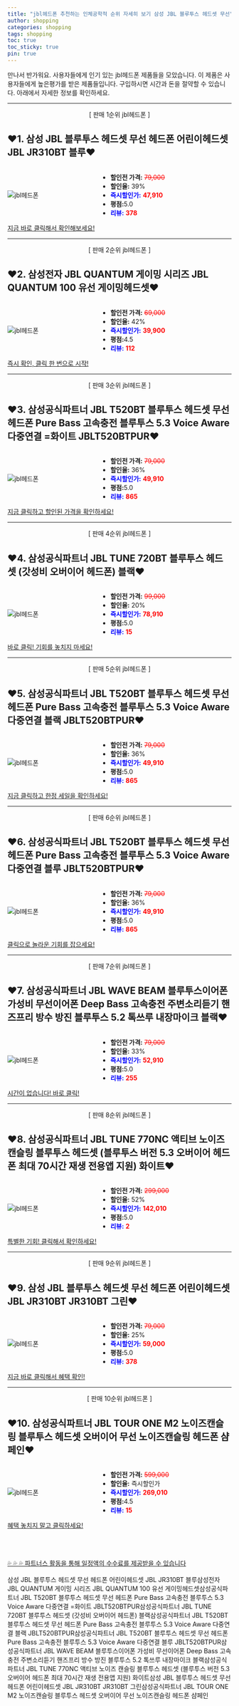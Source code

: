 ```yaml
---
title: "jbl헤드폰 추천하는 인체공학적 순위 자세히 보기 삼성 JBL 블루투스 헤드셋 무선"
author: shopping
categories: shopping
tags: shopping
toc: true
toc_sticky: true
pin: true
---
```

만나서 반가워요. 사용자들에게 인기 있는 jbl헤드폰 제품들을 모았습니다. 이 제품은 사용자들에게 높은평가를 받은 제품들입니다. 구입하시면 시간과 돈을 절약할 수 있습니다. 아래에서 자세한 정보를 확인하세요.

---
<p class="toplist" style="margin: 0 auto; display: block; width: fit-content;">[ 판매 1순위 jbl헤드폰 ]</p>

<h2><strong>❤️1. 삼성 JBL 블루투스 헤드셋 무선 헤드폰 어린이헤드셋 JBL JR310BT 블루❤️</strong></h2>

<div style="display: flex; align-items: center;">
    <div style="flex: 0.4;">
        <img src="https://thumbnail7.coupangcdn.com/thumbnails/remote/230x230ex/image/vendor_inventory/7721/f00427a97870236f8554ca9b28e8aaaebe932d4132268756518d3fae519a.jpg" alt="jbl헤드폰" style="max-width: 100%;">
    </div>
    <div style="flex: 0.6; margin-left: 10px;">
        <ul>
            <li><strong>할인전 가격:</strong> <del style="color: red;">79,000</del></li>
            <li><strong>할인율:</strong> 39%</li>
            <li><span style='color:blue'><strong>즉시할인가:</strong></span> <span style='color:red'><strong>47,910</strong></span></li>
            <li><strong>평점:</strong>5.0</li>
            <li><span style='color:blue'><strong>리뷰:</strong></span> <span style='color:red'><strong>378</strong></span></li>
        </ul>
    </div>
</div>
<div class="center">
    <a href="https://William4Davisa.github.io?lptag=AF9450613&subid=githubio&pageKey=6262128871&traceid=V0-153&itemId=12756530688&vendorItemId=81458397613" class="myButton">
        지금 바로 클릭해서 확인해보세요!
    </a>
</div>


---
<p class="toplist" style="margin: 0 auto; display: block; width: fit-content;">[ 판매 2순위 jbl헤드폰 ]</p>

<h2><strong>❤️2. 삼성전자 JBL QUANTUM 게이밍 시리즈 JBL QUANTUM 100 유선 게이밍헤드셋❤️</strong></h2>

<div style="display: flex; align-items: center;">
    <div style="flex: 0.4;">
        <img src="https://thumbnail9.coupangcdn.com/thumbnails/remote/230x230ex/image/vendor_inventory/5b7a/27f066825668d507a1d7d0b3a786967999ab75117c5bb18a9c499fc148a6.jpg" alt="jbl헤드폰" style="max-width: 100%;">
    </div>
    <div style="flex: 0.6; margin-left: 10px;">
        <ul>
            <li><strong>할인전 가격:</strong> <del style="color: red;">69,000</del></li>
            <li><strong>할인율:</strong> 42%</li>
            <li><span style='color:blue'><strong>즉시할인가:</strong></span> <span style='color:red'><strong>39,900</strong></span></li>
            <li><strong>평점:</strong>4.5</li>
            <li><span style='color:blue'><strong>리뷰:</strong></span> <span style='color:red'><strong>112</strong></span></li>
        </ul>
    </div>
</div>
<div class="center">
    <a href="https://William4Davisa.github.io?lptag=AF9450613&subid=githubio&pageKey=6850335485&traceid=V0-153&itemId=16317376195&vendorItemId=83509509333" class="myButton">
        즉시 확인, 클릭 한 번으로 시작!
    </a>
</div>


---
<p class="toplist" style="margin: 0 auto; display: block; width: fit-content;">[ 판매 3순위 jbl헤드폰 ]</p>

<h2><strong>❤️3. 삼성공식파트너 JBL T520BT 블루투스 헤드셋 무선 헤드폰 Pure Bass 고속충전 블루투스 5.3 Voice Aware 다중연결 =화이트 JBLT520BTPUR❤️</strong></h2>

<div style="display: flex; align-items: center;">
    <div style="flex: 0.4;">
        <img src="https://thumbnail7.coupangcdn.com/thumbnails/remote/230x230ex/image/vendor_inventory/676e/b57dd690ce23b1cd9cdafb56839fa9745efb255e89c5a6711f7eddf89e1e.jpg" alt="jbl헤드폰" style="max-width: 100%;">
    </div>
    <div style="flex: 0.6; margin-left: 10px;">
        <ul>
            <li><strong>할인전 가격:</strong> <del style="color: red;">79,000</del></li>
            <li><strong>할인율:</strong> 36%</li>
            <li><span style='color:blue'><strong>즉시할인가:</strong></span> <span style='color:red'><strong>49,910</strong></span></li>
            <li><strong>평점:</strong>5.0</li>
            <li><span style='color:blue'><strong>리뷰:</strong></span> <span style='color:red'><strong>865</strong></span></li>
        </ul>
    </div>
</div>
<div class="center">
    <a href="https://William4Davisa.github.io?lptag=AF9450613&subid=githubio&pageKey=6083547597&traceid=V0-153&itemId=21043760687&vendorItemId=80022816220" class="myButton">
        지금 클릭하고 할인된 가격을 확인하세요!
    </a>
</div>


---
<p class="toplist" style="margin: 0 auto; display: block; width: fit-content;">[ 판매 4순위 jbl헤드폰 ]</p>

<h2><strong>❤️4. 삼성공식파트너 JBL TUNE 720BT 블루투스 헤드셋 (갓성비 오버이어 헤드폰) 블랙❤️</strong></h2>

<div style="display: flex; align-items: center;">
    <div style="flex: 0.4;">
        <img src="https://thumbnail10.coupangcdn.com/thumbnails/remote/230x230ex/image/vendor_inventory/19dd/e9c8ebfd7b27a57a4ea29d4475e5d957734d0fd49143b5942fec16538067.jpg" alt="jbl헤드폰" style="max-width: 100%;">
    </div>
    <div style="flex: 0.6; margin-left: 10px;">
        <ul>
            <li><strong>할인전 가격:</strong> <del style="color: red;">99,000</del></li>
            <li><strong>할인율:</strong> 20%</li>
            <li><span style='color:blue'><strong>즉시할인가:</strong></span> <span style='color:red'><strong>78,910</strong></span></li>
            <li><strong>평점:</strong>5.0</li>
            <li><span style='color:blue'><strong>리뷰:</strong></span> <span style='color:red'><strong>15</strong></span></li>
        </ul>
    </div>
</div>
<div class="center">
    <a href="https://William4Davisa.github.io?lptag=AF9450613&subid=githubio&pageKey=7856400479&traceid=V0-153&itemId=21427381872&vendorItemId=88483477489" class="myButton">
        바로 클릭! 기회를 놓치지 마세요!
    </a>
</div>


---
<p class="toplist" style="margin: 0 auto; display: block; width: fit-content;">[ 판매 5순위 jbl헤드폰 ]</p>

<h2><strong>❤️5. 삼성공식파트너 JBL T520BT 블루투스 헤드셋 무선 헤드폰 Pure Bass 고속충전 블루투스 5.3 Voice Aware 다중연결 블랙 JBLT520BTPUR❤️</strong></h2>

<div style="display: flex; align-items: center;">
    <div style="flex: 0.4;">
        <img src="https://thumbnail10.coupangcdn.com/thumbnails/remote/230x230ex/image/vendor_inventory/21d0/8a98196580dc7172a14b2bea549a05776603f493d02b256c4bf96978166f.jpg" alt="jbl헤드폰" style="max-width: 100%;">
    </div>
    <div style="flex: 0.6; margin-left: 10px;">
        <ul>
            <li><strong>할인전 가격:</strong> <del style="color: red;">79,000</del></li>
            <li><strong>할인율:</strong> 36%</li>
            <li><span style='color:blue'><strong>즉시할인가:</strong></span> <span style='color:red'><strong>49,910</strong></span></li>
            <li><strong>평점:</strong>5.0</li>
            <li><span style='color:blue'><strong>리뷰:</strong></span> <span style='color:red'><strong>865</strong></span></li>
        </ul>
    </div>
</div>
<div class="center">
    <a href="https://William4Davisa.github.io?lptag=AF9450613&subid=githubio&pageKey=6083547597&traceid=V0-153&itemId=21043760688&vendorItemId=80022816202" class="myButton">
        지금 클릭하고 한정 세일을 확인하세요!
    </a>
</div>


---
<p class="toplist" style="margin: 0 auto; display: block; width: fit-content;">[ 판매 6순위 jbl헤드폰 ]</p>

<h2><strong>❤️6. 삼성공식파트너 JBL T520BT 블루투스 헤드셋 무선 헤드폰 Pure Bass 고속충전 블루투스 5.3 Voice Aware 다중연결 블루 JBLT520BTPUR❤️</strong></h2>

<div style="display: flex; align-items: center;">
    <div style="flex: 0.4;">
        <img src="https://thumbnail8.coupangcdn.com/thumbnails/remote/230x230ex/image/vendor_inventory/0a55/40342c784513edaf5f87b57a77f6f76a26bddaa2d26fbe123bda6453efb6.jpg" alt="jbl헤드폰" style="max-width: 100%;">
    </div>
    <div style="flex: 0.6; margin-left: 10px;">
        <ul>
            <li><strong>할인전 가격:</strong> <del style="color: red;">79,000</del></li>
            <li><strong>할인율:</strong> 36%</li>
            <li><span style='color:blue'><strong>즉시할인가:</strong></span> <span style='color:red'><strong>49,910</strong></span></li>
            <li><strong>평점:</strong>5.0</li>
            <li><span style='color:blue'><strong>리뷰:</strong></span> <span style='color:red'><strong>865</strong></span></li>
        </ul>
    </div>
</div>
<div class="center">
    <a href="https://William4Davisa.github.io?lptag=AF9450613&subid=githubio&pageKey=6083547597&traceid=V0-153&itemId=21043760690&vendorItemId=80022816210" class="myButton">
        클릭으로 놀라운 기회를 잡으세요!
    </a>
</div>


---
<p class="toplist" style="margin: 0 auto; display: block; width: fit-content;">[ 판매 7순위 jbl헤드폰 ]</p>

<h2><strong>❤️7. 삼성공식파트너 JBL WAVE BEAM 블루투스이어폰 가성비 무선이어폰 Deep Bass 고속충전 주변소리듣기 핸즈프리 방수 방진 블루투스 5.2 톡쓰루 내장마이크 블랙❤️</strong></h2>

<div style="display: flex; align-items: center;">
    <div style="flex: 0.4;">
        <img src="https://thumbnail6.coupangcdn.com/thumbnails/remote/230x230ex/image/vendor_inventory/2185/887d482892bb7197c0f263c124d8e0bd0f836ef49547133c1a6bcbd49af1.jpg" alt="jbl헤드폰" style="max-width: 100%;">
    </div>
    <div style="flex: 0.6; margin-left: 10px;">
        <ul>
            <li><strong>할인전 가격:</strong> <del style="color: red;">79,000</del></li>
            <li><strong>할인율:</strong> 33%</li>
            <li><span style='color:blue'><strong>즉시할인가:</strong></span> <span style='color:red'><strong>52,910</strong></span></li>
            <li><strong>평점:</strong>5.0</li>
            <li><span style='color:blue'><strong>리뷰:</strong></span> <span style='color:red'><strong>255</strong></span></li>
        </ul>
    </div>
</div>
<div class="center">
    <a href="https://William4Davisa.github.io?lptag=AF9450613&subid=githubio&pageKey=7521286571&traceid=V0-153&itemId=19726972715&vendorItemId=89056616423" class="myButton">
        시간이 없습니다! 바로 클릭!
    </a>
</div>


---
<p class="toplist" style="margin: 0 auto; display: block; width: fit-content;">[ 판매 8순위 jbl헤드폰 ]</p>

<h2><strong>❤️8. 삼성공식파트너 JBL TUNE 770NC 액티브 노이즈 캔슬링 블루투스 헤드셋 (블루투스 버전 5.3 오버이어 헤드폰 최대 70시간 재생 전용앱 지원) 화이트❤️</strong></h2>

<div style="display: flex; align-items: center;">
    <div style="flex: 0.4;">
        <img src="https://thumbnail7.coupangcdn.com/thumbnails/remote/230x230ex/image/vendor_inventory/ec23/00cafcdfb3c5c27979e7b2b7463a3c11259d11a83fb46908fb987385a91c.jpg" alt="jbl헤드폰" style="max-width: 100%;">
    </div>
    <div style="flex: 0.6; margin-left: 10px;">
        <ul>
            <li><strong>할인전 가격:</strong> <del style="color: red;">299,000</del></li>
            <li><strong>할인율:</strong> 52%</li>
            <li><span style='color:blue'><strong>즉시할인가:</strong></span> <span style='color:red'><strong>142,010</strong></span></li>
            <li><strong>평점:</strong>5.0</li>
            <li><span style='color:blue'><strong>리뷰:</strong></span> <span style='color:red'><strong>2</strong></span></li>
        </ul>
    </div>
</div>
<div class="center">
    <a href="https://William4Davisa.github.io?lptag=AF9450613&subid=githubio&pageKey=7989070880&traceid=V0-153&itemId=22204185256&vendorItemId=89250317362" class="myButton">
        특별한 기회! 클릭해서 확인하세요!
    </a>
</div>


---
<p class="toplist" style="margin: 0 auto; display: block; width: fit-content;">[ 판매 9순위 jbl헤드폰 ]</p>

<h2><strong>❤️9. 삼성 JBL 블루투스 헤드셋 무선 헤드폰 어린이헤드셋 JBL JR310BT JR310BT 그린❤️</strong></h2>

<div style="display: flex; align-items: center;">
    <div style="flex: 0.4;">
        <img src="https://thumbnail9.coupangcdn.com/thumbnails/remote/230x230ex/image/vendor_inventory/30eb/434e09c75286d6215124346fe1bbebb277a14304e3182f4a27eb03173574.jpg" alt="jbl헤드폰" style="max-width: 100%;">
    </div>
    <div style="flex: 0.6; margin-left: 10px;">
        <ul>
            <li><strong>할인전 가격:</strong> <del style="color: red;">79,000</del></li>
            <li><strong>할인율:</strong> 25%</li>
            <li><span style='color:blue'><strong>즉시할인가:</strong></span> <span style='color:red'><strong>59,000</strong></span></li>
            <li><strong>평점:</strong>5.0</li>
            <li><span style='color:blue'><strong>리뷰:</strong></span> <span style='color:red'><strong>378</strong></span></li>
        </ul>
    </div>
</div>
<div class="center">
    <a href="https://William4Davisa.github.io?lptag=AF9450613&subid=githubio&pageKey=6262128871&traceid=V0-153&itemId=12756530689&vendorItemId=81458397638" class="myButton">
        지금 바로 클릭해서 혜택 확인!
    </a>
</div>


---
<p class="toplist" style="margin: 0 auto; display: block; width: fit-content;">[ 판매 10순위 jbl헤드폰 ]</p>

<h2><strong>❤️10. 삼성공식파트너 JBL TOUR ONE M2 노이즈캔슬링 블루투스 헤드셋 오버이어 무선 노이즈캔슬링 헤드폰 샴페인❤️</strong></h2>

<div style="display: flex; align-items: center;">
    <div style="flex: 0.4;">
        <img src="https://thumbnail8.coupangcdn.com/thumbnails/remote/230x230ex/image/vendor_inventory/22d0/ec9fe1fb7e5d1b31316b2189604f6b8de4b0ce527f8b149af045497835fb.jpg" alt="jbl헤드폰" style="max-width: 100%;">
    </div>
    <div style="flex: 0.6; margin-left: 10px;">
        <ul>
            <li><strong>할인전 가격:</strong> <del style="color: red;">599,000</del></li>
            <li><strong>할인율:</strong> 즉시할인가</li>
            <li><span style='color:blue'><strong>즉시할인가:</strong></span> <span style='color:red'><strong>269,010</strong></span></li>
            <li><strong>평점:</strong>4.5</li>
            <li><span style='color:blue'><strong>리뷰:</strong></span> <span style='color:red'><strong>15</strong></span></li>
        </ul>
    </div>
</div>
<div class="center">
    <a href="https://William4Davisa.github.io?lptag=AF9450613&subid=githubio&pageKey=7488548375&traceid=V0-153&itemId=19576979883&vendorItemId=86086108892" class="myButton">
        혜택 놓치지 말고 클릭하세요!
    </a>
</div>

<br><br><br>[💦 💦 💦 파트너스 활동을 통해 일정액의 수수료를 제공받을 수 있습니다](https://link.coupang.com/a/bcpT2c)<br><br>삼성 JBL 블루투스 헤드셋 무선 헤드폰 어린이헤드셋 JBL JR310BT 블루삼성전자 JBL QUANTUM 게이밍 시리즈 JBL QUANTUM 100 유선 게이밍헤드셋삼성공식파트너 JBL T520BT 블루투스 헤드셋 무선 헤드폰 Pure Bass 고속충전 블루투스 5.3 Voice Aware 다중연결 =화이트 JBLT520BTPUR삼성공식파트너 JBL TUNE 720BT 블루투스 헤드셋 (갓성비 오버이어 헤드폰) 블랙삼성공식파트너 JBL T520BT 블루투스 헤드셋 무선 헤드폰 Pure Bass 고속충전 블루투스 5.3 Voice Aware 다중연결 블랙 JBLT520BTPUR삼성공식파트너 JBL T520BT 블루투스 헤드셋 무선 헤드폰 Pure Bass 고속충전 블루투스 5.3 Voice Aware 다중연결 블루 JBLT520BTPUR삼성공식파트너 JBL WAVE BEAM 블루투스이어폰 가성비 무선이어폰 Deep Bass 고속충전 주변소리듣기 핸즈프리 방수 방진 블루투스 5.2 톡쓰루 내장마이크 블랙삼성공식파트너 JBL TUNE 770NC 액티브 노이즈 캔슬링 블루투스 헤드셋 (블루투스 버전 5.3 오버이어 헤드폰 최대 70시간 재생 전용앱 지원) 화이트삼성 JBL 블루투스 헤드셋 무선 헤드폰 어린이헤드셋 JBL JR310BT JR310BT 그린삼성공식파트너 JBL TOUR ONE M2 노이즈캔슬링 블루투스 헤드셋 오버이어 무선 노이즈캔슬링 헤드폰 샴페인